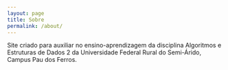 ```yaml
---
layout: page
title: Sobre
permalink: /about/
---
```


Site criado para auxiliar no ensino-aprendizagem da disciplina Algoritmos e Estruturas de Dados 2 da Universidade Federal Rural do Semi-Árido, Campus Pau dos Ferros.
